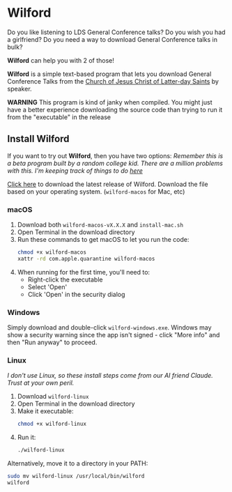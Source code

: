 # Wilford

Do you like listening to LDS General Conference talks? Do you wish you had a girlfriend? Do you need a way to download General Conference talks in bulk?

**Wilford** can help you with 2 of those!

**Wilford** is a simple text-based program that lets you download General Conference Talks from the [Church of Jesus Christ of Latter-day Saints](https://churchofjesuschrist.org/study/general-conference) by speaker.

**WARNING**
This program is kind of janky when compiled. You might just have a better experience downloading the source code than trying to run it from the "executable" in the release

## Install Wilford

If you want to try out **Wilford**, then you have two options:
_Remember this is a beta program built by a random college kid. There are a million problems with this. I'm keeping track of things to do [here](https://github.com/users/DallinFromEarth/projects/4)_


[Click here](https://github.com/DallinFromEarth/Wilford/releases/latest) to download the latest release of Wilford. Download the file based on your operating system. (`wilford-macos` for Mac, etc)

### macOS
1. Download both `wilford-macos-vX.X.X` and `install-mac.sh`
2. Open Terminal in the download directory
3. Run these commands to get macOS to let you run the code:
   ```bash
   chmod +x wilford-macos       
   xattr -rd com.apple.quarantine wilford-macos
   ```
4. When running for the first time, you'll need to:
   - Right-click the executable
   - Select 'Open'
   - Click 'Open' in the security dialog

### Windows
Simply download and double-click `wilford-windows.exe`. Windows may show a security warning since the app isn't signed - click "More info" and then "Run anyway" to proceed.

### Linux
_I don't use Linux, so these install steps come from our AI friend Claude. Trust at your own peril._
1. Download `wilford-linux`
2. Open Terminal in the download directory
3. Make it executable:
   ```bash
   chmod +x wilford-linux
   ```
4. Run it:
   ```bash
   ./wilford-linux
   ```

Alternatively, move it to a directory in your PATH:
```bash
sudo mv wilford-linux /usr/local/bin/wilford
wilford
```